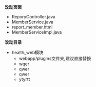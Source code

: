 **改动页面**

*  ReporyController.java
* MemberService.java
* report_member.html
*  MemberServiceImpl.java

**改动目录**

* health_web模块
  * webapp/plugins文件夹,建议直接替换
  * wqer
  * qwer
  * qwer
  * ytyrtt
